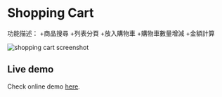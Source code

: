 # Shopping Cart

功能描述：
+商品搜尋
+列表分頁
+放入購物車
+購物車數量增減
+金額計算

![shopping cart screenshot](https://github.com/yuyuchi/ShoppingCart/images/demo.png)

## Live demo

Check online demo [here](http://140.115.236.72/demo-personal/zd703/web/C1500351/shopingCart-vue/).
